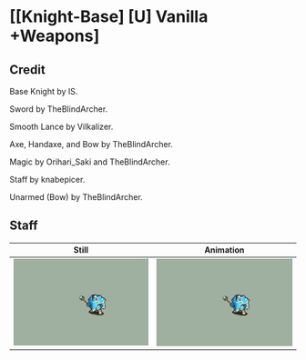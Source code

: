 # [\[Knight-Base\] \[U\] Vanilla +Weapons]

## Credit

Base Knight by IS.

Sword by TheBlindArcher.

Smooth Lance by Vilkalizer.

Axe, Handaxe, and Bow by TheBlindArcher.

Magic by Orihari_Saki and TheBlindArcher.

Staff by knabepicer.

Unarmed (Bow) by TheBlindArcher.

## Staff

| Still | Animation |
| :---: | :-------: |
| ![Staff still](./Staff_000.png) | ![Staff animation](./Staff.gif) |
